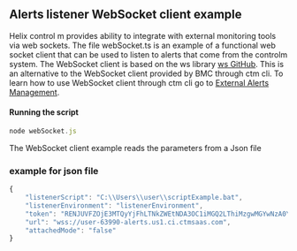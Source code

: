 ## Alerts listener WebSocket client example

Helix control m provides ability to integrate with external monitoring tools via web sockets.
The file webSocket.ts is an example of a functional web socket client that can be used to listen to alerts that come from the controlm system.
The WebSocket client is based on the ws library [ws GitHub](https://github.com/WebSocket/ws).
This is an alternative to the WebSocket client provided by BMC through ctm cli.
To learn how to use WebSocket client  through ctm cli go to [External Alerts Management](https://docs.bmc.com/docs/automation-api/Helix21/run-service-1041161864.html#Runservice-alerts_listener_startrunalerts:listener::start:~:text=Back%20to%20top-,External%20Alert%20Management,-An%20alert%20is).

#### Running the script
```javascript
node webSocket.js
```

The WebSocket client example reads the parameters from a Json file
### example for json file
```javascript
{
    "listenerScript": "C:\\Users\\user\\scriptExample.bat",
    "listenerEnvironment": "listenerEnvironment",
    "token": "RENJUVFZOjE3MTQyYjFhLTNkZWEtNDA3OC1iMGQ2LThiMzgwMGYwNzA0YTo3ajZkdUdPTWZTaHNBOXdjVlBBdXVGSEJCd3JiNy9LZlRqQzhQalh0Q2xZPQ==",
    "url": "wss://user-63990-alerts.us1.ci.ctmsaas.com",
    "attachedMode": "false"
}
```

